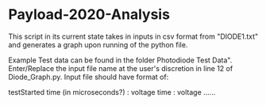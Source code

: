 # Payload-2020-Analysis

This script in its current state takes in inputs in csv format from "DIODE1.txt" and generates a graph upon running of the python file.

Example Test data can be found in the folder Photodiode Test Data".
Enter/Replace the input file name at the user's discretion in line 12 of Diode_Graph.py.
Input file should have format of:

testStarted
time (in microseconds?) : voltage
time : voltage
......